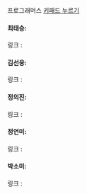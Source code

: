 프로그래머스 [키패드 누르기](https://school.programmers.co.kr/learn/courses/30/lessons/67256)<br>

#### 최태승: 
링크 : 

#### 김선웅: 
링크 : 

#### 정의진:
링크 : 

#### 정연미: 
링크 : 

#### 박소미: 
링크 : 
